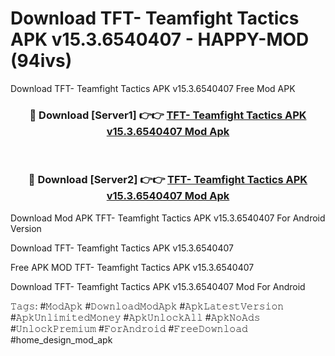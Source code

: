 # Download TFT- Teamfight Tactics APK v15.3.6540407 - HAPPY-MOD (94ivs)
Download TFT- Teamfight Tactics APK v15.3.6540407 Free Mod APK

<div align="center">
<h3>🔴 Download [Server1] 👉👉 <a href="https://apkcomod.com?title=TFT-_Teamfight_Tactics_APK_v15.3.6540407">TFT- Teamfight Tactics APK v15.3.6540407 Mod Apk</a></h3><br>

<h3>🔴 Download [Server2] 👉👉 <a href="https://apkcomod.com?title=TFT-_Teamfight_Tactics_APK_v15.3.6540407">TFT- Teamfight Tactics APK v15.3.6540407 Mod Apk</a></h3>
</div>


Download Mod APK TFT- Teamfight Tactics APK v15.3.6540407 For Android Version

Download TFT- Teamfight Tactics APK v15.3.6540407 

Free APK MOD TFT- Teamfight Tactics APK v15.3.6540407 

Download TFT- Teamfight Tactics APK v15.3.6540407 Mod For Android

𝚃𝚊𝚐𝚜: #𝙼𝚘𝚍𝙰𝚙𝚔 #𝙳𝚘𝚠𝚗𝚕𝚘𝚊𝚍𝙼𝚘𝚍𝙰𝚙𝚔 #𝙰𝚙𝚔𝙻𝚊𝚝𝚎𝚜𝚝𝚅𝚎𝚛𝚜𝚒𝚘𝚗 #𝙰𝚙𝚔𝚄𝚗𝚕𝚒𝚖𝚒𝚝𝚎𝚍𝙼𝚘𝚗𝚎𝚢 #𝙰𝚙𝚔𝚄𝚗𝚕𝚘𝚌𝚔𝙰𝚕𝚕 #𝙰𝚙𝚔𝙽𝚘𝙰𝚍𝚜 #𝚄𝚗𝚕𝚘𝚌𝚔𝙿𝚛𝚎𝚖𝚒𝚞𝚖 #𝙵𝚘𝚛𝙰𝚗𝚍𝚛𝚘𝚒𝚍 #𝙵𝚛𝚎𝚎𝙳𝚘𝚠𝚗𝚕𝚘𝚊𝚍 #home_design_mod_apk